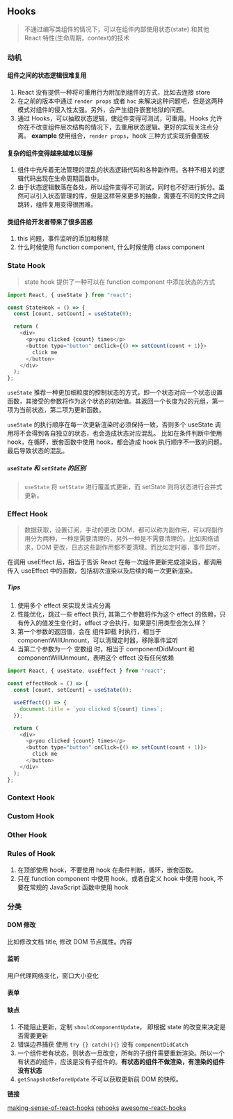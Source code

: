 
## Hooks
> 不通过编写类组件的情况下，可以在组件内部使用状态(state) 和其他 React 特性(生命周期，context)的技术

### 动机
#### 组件之间的状态逻辑很难复用
1. React 没有提供一种将可重用行为附加到组件的方式，比如去连接 store
2. 在之前的版本中通过 `render props` 或者 `hoc` 来解决这种问题吧，但是这两种模式对组件的侵入性太强。另外，会产生组件嵌套地狱的问题。
3. 通过 Hooks，可以抽取状态逻辑，使组件变得可测试，可重用。Hooks 允许你在不改变组件层次结构的情况下，去重用状态逻辑。更好的实现关注点分离。
**example** 使用组合，`render props`，hook 三种方式实现折叠面板

#### 复杂的组件变得越来越难以理解
1. 组件中充斥着无法管理的混乱的状态逻辑代码和各种副作用。各种不相关的逻辑代码出现在生命周期函数中。
2. 由于状态逻辑散落在各处，所以组件变得不可测试，同时也不好进行拆分。虽然可以引入状态管理的库，但是这样带来更多的抽象，需要在不同的文件之间跳转，组件复用变得很困难。

#### 类组件给开发者带来了很多困惑
1. this 问题，事件监听的添加和移除
2. 什么时候使用 function component, 什么时候使用 class component

### State Hook
> state hook 提供了一种可以在 function component 中添加状态的方式


``` javascript
import React, { useState } from "react";

const StateHook = () => {
  const [count, setCount] = useState(0);

  return (
    <div>
      <p>you clicked {count} times</p>
      <button type="button" onClick={() => setCount(count + 1)}>
        click me
      </button>
    </div>
  );
};

```

`useState` 推荐一种更加细粒度的控制状态的方式，即一个状态对应一个状态设置函数，其接受的参数将作为这个状态的初始值。其返回一个长度为2的元组，第一项为当前状态，第二项为更新函数。

`useState` 的执行顺序在每一次更新渲染时必须保持一致，否则多个 useState 调用将不会得到各自独立的状态，也会造成状态对应混乱。
比如在条件判断中使用 hook，在循环，嵌套函数中使用 hook，都会造成 hook 执行顺序不一致的问题。最后导致状态的混乱。

##### `useState` 和 `setState` 的区别
> `useState` 将 `setState` 进行覆盖式更新，而 setState 则将状态进行合并式更新。

### Effect Hook
> 数据获取，设置订阅，手动的更改 DOM，都可以称为副作用，可以将副作用分为两种，一种是需要清理的，另外一种是不需要清理的。比如网络请求，DOM 更改，日志这些副作用都不要清理。而比如定时器，事件监听。

在调用 useEffect 后，相当于告诉 React 在每一次组件更新完成渲染后，都调用传入 useEffect 中的函数，包括初次渲染以及后续的每一次更新渲染。

##### Tips
1. 使用多个 effect 来实现关注点分离
2. 性能优化，跳过一些 effect 执行, 其第二个参数将作为这个 effect 的依赖，只有传入的值发生变化时，effect 才会执行，如果是引用类型会怎么样？
3. 第一个参数的返回值，会在 组件卸载 时执行，相当于 componentWillUnmount，可以清理定时器，移除事件监听
4. 当第二个参数为一个 空数组 时，相当于 componentDidMount 和 componentWillUnmount，表明这个 effect 没有任何依赖

``` javascript
import React, { useState, useEffect } from "react";

const effectHook = () => {
  const [count, setCount] = useState(0);

  useEffect(() => {
    document.title = `you clicked ${count} times`;
  });

  return (
    <div>
      <p>you clicked {count} times</p>
      <button type="button" onClick={() => setCount(count + 1)}>
        click me
      </button>
    </div>
  );
};
```

### Context Hook

### Custom Hook

### Other Hook

### Rules of Hook
1. 在顶部使用 hook，不要使用 hook 在条件判断，循环，嵌套函数。
2. 只在 function component 中使用 hook，或者自定义 hook 中使用 hook, 不要在常规的 JavaScript 函数中使用 hook

### 分类
#### DOM 修改
比如修改文档 title, 修改 DOM 节点属性。内容

#### 监听
用户代理网络变化，窗口大小变化

#### 表单



#### 缺点

1. 不能阻止更新，定制 `shouldComponentUpdate`， 即根据 state 的改变来决定是否需要更新
2. 错误边界捕获 使用 `try {} catch(){}` 没有 `componentDidCatch`
3. 一个组件若有状态，则状态一旦改变，所有的子组件需要重新渲染。所以一个有状态的组件，应该是没有子组件的。**有状态的组件不做渲染，有渲染的组件没有状态**
4. `getSnapshotBeforeUpdate` 不可以获取更新前 DOM 的快照。

**链接**

[making-sense-of-react-hooks](https://medium.com/@dan_abramov/making-sense-of-react-hooks-fdbde8803889)
[rehooks](https://rehooks.com)
[awesome-react-hooks](https://github.com/rehooks/awesome-react-hooks)
